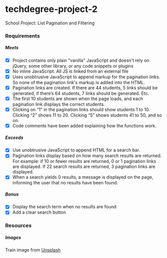 # techdegree-project-2
School Project: List Pagination and Filtering

### Requirements

##### Meets

* [x] Project contains only plain "vanilla" JavaScript and doesn't rely on jQuery, some other library, or any code snippets or plugins
* [x] No inline JavaScript. All JS is linked from an external file
* [x] Uses unobtrusive JavaScript to append markup for the pagination links. So none of the pagination link's markup is added into the HTML.
* [x] Pagination links are created. If there are 44 students, 5 links should be generated, if there’s 64 students, 7 links should be generated. Etc.
* [x] The first 10 students are shown when the page loads, and each pagination link displays the correct students.
* [x] Clicking on “1” in the pagination links should show students 1 to 10. Clicking “2” shows 11 to 20. Clicking “5” shows students 41 to 50, and so on.
* [x] Code comments have been added explaining how the functions work.

##### Exceeds

* [x] Use unobtrusive JavaScript to append HTML for a search bar.
* [x] Pagination links display based on how many search results are returned. For example: if 10 or fewer results are returned, 0 or 1 pagination links are displayed. If 22 search results are returned, 3 pagination links are displayed.
* [x] When a search yields 0 results, a message is displayed on the page, informing the user that no results have been found.

##### Bonus

* [x] Display the search term when no results are found
* [x] Add a clear search button

### Resources

##### Images

Train image from [Unsplash](https://unsplash.com/photos/2_mKndNWB58)